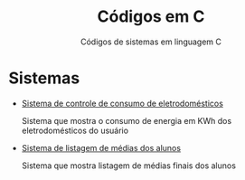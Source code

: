  <h1 align="center">Códigos em C</h1>
  <p align="center"> Códigos de sistemas em linguagem C </p>


# Sistemas
* [Sistema de controle de consumo de eletrodomésticos](https://github.com/anapaulasanto/Codigos-em-C/blob/main/Sistema_controle_de_consumo.c)
      <p> Sistema que mostra o consumo de energia em KWh dos eletrodomésticos do usuário </p>

* [Sistema de listagem de médias dos alunos](https://github.com/anapaulasanto/Codigos-em-C/blob/main/Sistema_dados_alunos.c)
           <p> Sistema que mostra listagem de médias finais dos alunos </p>

